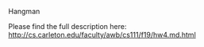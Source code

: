 Hangman

Please find the full description here: http://cs.carleton.edu/faculty/awb/cs111/f19/hw4.md.html
